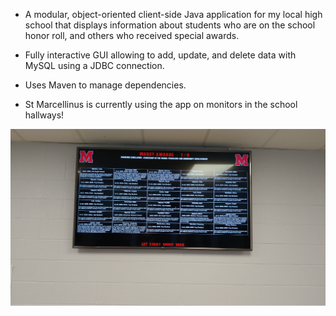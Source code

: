 - A modular, object-oriented client-side Java application for my local high school that displays information about students who are on the school honor roll, and others who received special awards.

- Fully interactive GUI allowing to add, update, and delete data with MySQL using a JDBC connection.

- Uses Maven to manage dependencies.

- St Marcellinus is currently using the app on monitors in the school hallways!

![](img/InSchoolScreenshot.jpg)
